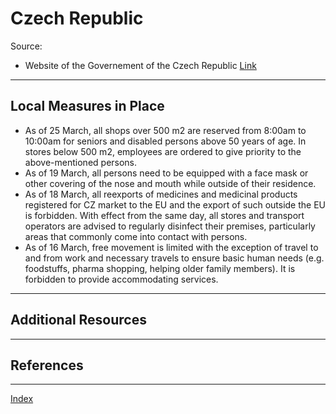# Czech Republic

Source:
- Website of the Governement of the Czech Republic [Link](https://www.vlada.cz/en/media-centrum/aktualne/measures-adopted-by-the-czech-government-against-coronavirus-180545/)

---

## Local Measures in Place

- As of 25 March, all shops over 500 m2 are reserved from 8:00am to 10:00am for seniors and disabled persons above 50 years of age. In stores below 500 m2, employees are ordered to give priority to the above-mentioned persons.
- As of 19 March, all persons need to be equipped with a face mask or other covering of the nose and mouth while outside of their residence.
- As of 18 March, all reexports of medicines and medicinal products registered for CZ market to the EU and the export of such outside the EU is forbidden. With effect from the same day, all stores and transport operators are advised to regularly disinfect their premises, particularly areas that commonly come into contact with persons.
- As of 16 March, free movement is limited with the exception of travel to and from work and necessary travels to ensure basic human needs (e.g. foodstuffs, pharma shopping, helping older family members). It is forbidden to provide accommodating services.

---

## Additional Resources

---

## References

---
[Index](index.md)
